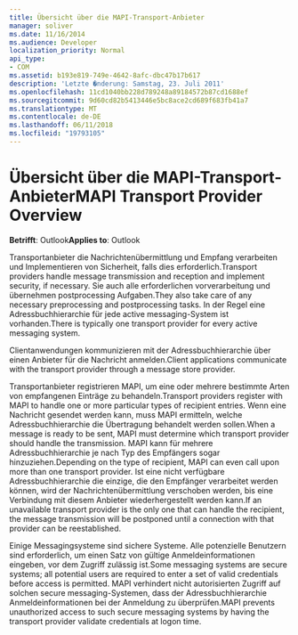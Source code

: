 ```yaml
---
title: Übersicht über die MAPI-Transport-Anbieter
manager: soliver
ms.date: 11/16/2014
ms.audience: Developer
localization_priority: Normal
api_type:
- COM
ms.assetid: b193e819-749e-4642-8afc-dbc47b17b617
description: 'Letzte �nderung: Samstag, 23. Juli 2011'
ms.openlocfilehash: 11cd1040bb228d789248a89184572b87cd1688ef
ms.sourcegitcommit: 9d60cd82b5413446e5bc8ace2cd689f683fb41a7
ms.translationtype: MT
ms.contentlocale: de-DE
ms.lasthandoff: 06/11/2018
ms.locfileid: "19793105"
---
```

# <a name="mapi-transport-provider-overview"></a><span data-ttu-id="69a25-103">Übersicht über die MAPI-Transport-Anbieter</span><span class="sxs-lookup"><span data-stu-id="69a25-103">MAPI Transport Provider Overview</span></span>

  
  
<span data-ttu-id="69a25-104">**Betrifft**: Outlook</span><span class="sxs-lookup"><span data-stu-id="69a25-104">**Applies to**: Outlook</span></span> 
  
<span data-ttu-id="69a25-105">Transportanbieter die Nachrichtenübermittlung und Empfang verarbeiten und Implementieren von Sicherheit, falls dies erforderlich.</span><span class="sxs-lookup"><span data-stu-id="69a25-105">Transport providers handle message transmission and reception and implement security, if necessary.</span></span> <span data-ttu-id="69a25-106">Sie auch alle erforderlichen vorverarbeitung und übernehmen postprocessing Aufgaben.</span><span class="sxs-lookup"><span data-stu-id="69a25-106">They also take care of any necessary preprocessing and postprocessing tasks.</span></span> <span data-ttu-id="69a25-107">In der Regel eine Adressbuchhierarchie für jede active messaging-System ist vorhanden.</span><span class="sxs-lookup"><span data-stu-id="69a25-107">There is typically one transport provider for every active messaging system.</span></span>
  
<span data-ttu-id="69a25-108">Clientanwendungen kommunizieren mit der Adressbuchhierarchie über einen Anbieter für die Nachricht anmelden.</span><span class="sxs-lookup"><span data-stu-id="69a25-108">Client applications communicate with the transport provider through a message store provider.</span></span> 
  
<span data-ttu-id="69a25-109">Transportanbieter registrieren MAPI, um eine oder mehrere bestimmte Arten von empfangenen Einträge zu behandeln.</span><span class="sxs-lookup"><span data-stu-id="69a25-109">Transport providers register with MAPI to handle one or more particular types of recipient entries.</span></span> <span data-ttu-id="69a25-110">Wenn eine Nachricht gesendet werden kann, muss MAPI ermitteln, welche Adressbuchhierarchie die Übertragung behandelt werden sollen.</span><span class="sxs-lookup"><span data-stu-id="69a25-110">When a message is ready to be sent, MAPI must determine which transport provider should handle the transmission.</span></span> <span data-ttu-id="69a25-111">MAPI kann für mehrere Adressbuchhierarchie je nach Typ des Empfängers sogar hinzuziehen.</span><span class="sxs-lookup"><span data-stu-id="69a25-111">Depending on the type of recipient, MAPI can even call upon more than one transport provider.</span></span> <span data-ttu-id="69a25-112">Ist eine nicht verfügbare Adressbuchhierarchie die einzige, die den Empfänger verarbeitet werden können, wird der Nachrichtenübermittlung verschoben werden, bis eine Verbindung mit diesem Anbieter wiederhergestellt werden kann.</span><span class="sxs-lookup"><span data-stu-id="69a25-112">If an unavailable transport provider is the only one that can handle the recipient, the message transmission will be postponed until a connection with that provider can be reestablished.</span></span>
  
<span data-ttu-id="69a25-113">Einige Messagingsysteme sind sichere Systeme. Alle potenzielle Benutzern sind erforderlich, um einen Satz von gültige Anmeldeinformationen eingeben, vor dem Zugriff zulässig ist.</span><span class="sxs-lookup"><span data-stu-id="69a25-113">Some messaging systems are secure systems; all potential users are required to enter a set of valid credentials before access is permitted.</span></span> <span data-ttu-id="69a25-114">MAPI verhindert nicht autorisierten Zugriff auf solchen secure messaging-Systemen, dass der Adressbuchhierarchie Anmeldeinformationen bei der Anmeldung zu überprüfen.</span><span class="sxs-lookup"><span data-stu-id="69a25-114">MAPI prevents unauthorized access to such secure messaging systems by having the transport provider validate credentials at logon time.</span></span> 
  

